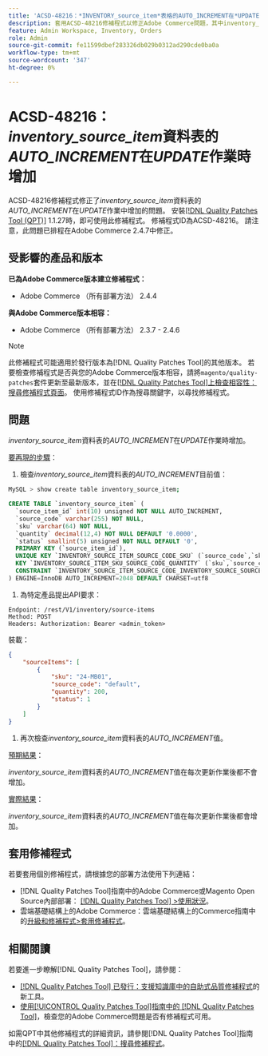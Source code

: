 ```yaml
---
title: 'ACSD-48216：*INVENTORY_source_item*表格的AUTO_INCREMENT在*UPDATE*作業時增加'
description: 套用ACSD-48216修補程式以修正Adobe Commerce問題，其中inventory_source_item*表格的*AUTO_INCREMENT會隨著*UPDATE*作業而增加。
feature: Admin Workspace, Inventory, Orders
role: Admin
source-git-commit: fe11599dbef283326db029b0312ad290cde0ba0a
workflow-type: tm+mt
source-wordcount: '347'
ht-degree: 0%

---
```


# ACSD-48216： *inventory_source_item*&#x200B;資料表的&#x200B;*AUTO_INCREMENT*&#x200B;在&#x200B;*UPDATE*&#x200B;作業時增加

ACSD-48216修補程式修正了&#x200B;*inventory_source_item*&#x200B;資料表的&#x200B;*AUTO_INCREMENT*&#x200B;在&#x200B;*UPDATE*&#x200B;作業中增加的問題。 安裝[[!DNL Quality Patches Tool (QPT)]](https://experienceleague.adobe.com/en/docs/commerce-knowledge-base/kb/announcements/commerce-announcements/magento-quality-patches-released-new-tool-to-self-serve-quality-patches) 1.1.27時，即可使用此修補程式。 修補程式ID為ACSD-48216。 請注意，此問題已排程在Adobe Commerce 2.4.7中修正。

## 受影響的產品和版本

**已為Adobe Commerce版本建立修補程式：**

* Adobe Commerce （所有部署方法） 2.4.4

**與Adobe Commerce版本相容：**

* Adobe Commerce （所有部署方法） 2.3.7 - 2.4.6

>[!NOTE]
>
>此修補程式可能適用於發行版本為[!DNL Quality Patches Tool]的其他版本。 若要檢查修補程式是否與您的Adobe Commerce版本相容，請將`magento/quality-patches`套件更新至最新版本，並在[[!DNL Quality Patches Tool]上檢查相容性：搜尋修補程式頁面](https://experienceleague.adobe.com/tools/commerce-quality-patches/index.html)。 使用修補程式ID作為搜尋關鍵字，以尋找修補程式。

## 問題

*inventory_source_item*&#x200B;資料表的&#x200B;*AUTO_INCREMENT*&#x200B;在&#x200B;*UPDATE*&#x200B;作業時增加。

<u>要再現的步驟</u>：

1. 檢查&#x200B;*inventory_source_item*&#x200B;資料表的&#x200B;*AUTO_INCREMENT*&#x200B;目前值：

```bash
MySQL > show create table inventory_source_item;
```

```SQL
CREATE TABLE `inventory_source_item` (
  `source_item_id` int(10) unsigned NOT NULL AUTO_INCREMENT,
  `source_code` varchar(255) NOT NULL,
  `sku` varchar(64) NOT NULL,
  `quantity` decimal(12,4) NOT NULL DEFAULT '0.0000',
  `status` smallint(5) unsigned NOT NULL DEFAULT '0',
  PRIMARY KEY (`source_item_id`),
  UNIQUE KEY `INVENTORY_SOURCE_ITEM_SOURCE_CODE_SKU` (`source_code`,`sku`),
  KEY `INVENTORY_SOURCE_ITEM_SKU_SOURCE_CODE_QUANTITY` (`sku`,`source_code`,`quantity`),
  CONSTRAINT `INVENTORY_SOURCE_ITEM_SOURCE_CODE_INVENTORY_SOURCE_SOURCE_CODE` FOREIGN KEY (`source_code`) REFERENCES `inventory_source` (`source_code`) ON DELETE CASCADE
) ENGINE=InnoDB AUTO_INCREMENT=2048 DEFAULT CHARSET=utf8
```

1. 為特定產品提出API要求：

`Endpoint: /rest/V1/inventory/source-items`\
`Method: POST`\
`Headers: Authorization: Bearer <admin_token>`

裝載：

```JSON
{
    "sourceItems": [
        {
            "sku": "24-MB01",
            "source_code": "default",
            "quantity": 200,
            "status": 1
        }
    ]
}
```

1. 再次檢查&#x200B;*inventory_source_item*&#x200B;資料表的&#x200B;*AUTO_INCREMENT*&#x200B;值。

<u>預期結果</u>：

*inventory_source_item*&#x200B;資料表的&#x200B;*AUTO_INCREMENT*&#x200B;值在每次更新作業後都不會增加。

<u>實際結果</u>：

*inventory_source_item*&#x200B;資料表的&#x200B;*AUTO_INCREMENT*&#x200B;值在每次更新作業後都會增加。

## 套用修補程式

若要套用個別修補程式，請根據您的部署方法使用下列連結：

* [!DNL Quality Patches Tool]指南中的Adobe Commerce或Magento Open Source內部部署： [[!DNL Quality Patches Tool] >使用狀況](/help/tools/quality-patches-tool/usage.md)。
* 雲端基礎結構上的Adobe Commerce：雲端基礎結構上的Commerce指南中的[升級和修補程式>套用修補程式](https://experienceleague.adobe.com/docs/commerce-cloud-service/user-guide/develop/upgrade/apply-patches.html)。

## 相關閱讀

若要進一步瞭解[!DNL Quality Patches Tool]，請參閱：

* [[!DNL Quality Patches Tool] 已發行：支援知識庫中的自助式品質修補程式](https://experienceleague.adobe.com/en/docs/commerce-knowledge-base/kb/announcements/commerce-announcements/magento-quality-patches-released-new-tool-to-self-serve-quality-patches)的新工具。
* [使用[!UICONTROL Quality Patches Tool]指南中的 [!DNL Quality Patches Tool]](/help/tools/quality-patches-tool/patches-available-in-qpt/check-patch-for-magento-issue-with-magento-quality-patches.md)，檢查您的Adobe Commerce問題是否有修補程式可用。


如需QPT中其他修補程式的詳細資訊，請參閱[!DNL Quality Patches Tool]指南中的[[!DNL Quality Patches Tool]：搜尋修補程式](https://experienceleague.adobe.com/tools/commerce-quality-patches/index.html)。
